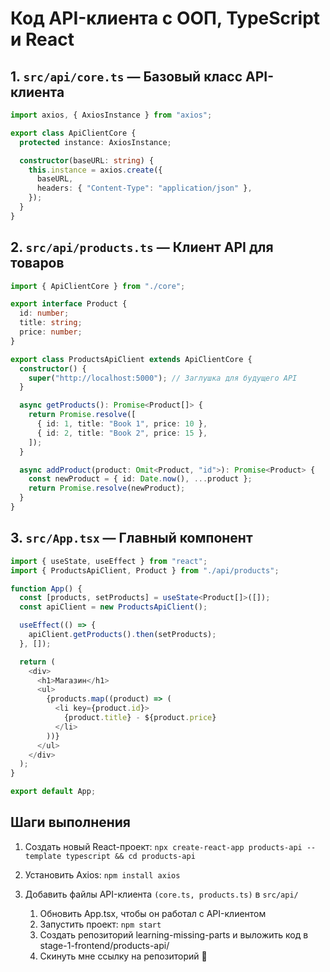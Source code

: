 # Код API-клиента с ООП, TypeScript и React

## **1. `src/api/core.ts` — Базовый класс API-клиента**

```typescript
import axios, { AxiosInstance } from "axios";

export class ApiClientCore {
  protected instance: AxiosInstance;

  constructor(baseURL: string) {
    this.instance = axios.create({
      baseURL,
      headers: { "Content-Type": "application/json" },
    });
  }
}
```

## 2. `src/api/products.ts` — Клиент API для товаров

```typescript
import { ApiClientCore } from "./core";

export interface Product {
  id: number;
  title: string;
  price: number;
}

export class ProductsApiClient extends ApiClientCore {
  constructor() {
    super("http://localhost:5000"); // Заглушка для будущего API
  }

  async getProducts(): Promise<Product[]> {
    return Promise.resolve([
      { id: 1, title: "Book 1", price: 10 },
      { id: 2, title: "Book 2", price: 15 },
    ]);
  }

  async addProduct(product: Omit<Product, "id">): Promise<Product> {
    const newProduct = { id: Date.now(), ...product };
    return Promise.resolve(newProduct);
  }
}
```

## 3. `src/App.tsx` — Главный компонент

```typescript
import { useState, useEffect } from "react";
import { ProductsApiClient, Product } from "./api/products";

function App() {
  const [products, setProducts] = useState<Product[]>([]);
  const apiClient = new ProductsApiClient();

  useEffect(() => {
    apiClient.getProducts().then(setProducts);
  }, []);

  return (
    <div>
      <h1>Магазин</h1>
      <ul>
        {products.map((product) => (
          <li key={product.id}>
            {product.title} - ${product.price}
          </li>
        ))}
      </ul>
    </div>
  );
}

export default App;
```

## Шаги выполнения

1. Создать новый React-проект:
   `npx create-react-app products-api --template typescript && cd products-api `

2. Установить Axios:
   `npm install axios`

3. Добавить файлы API-клиента `(core.ts, products.ts)` в `src/api/`
    1. Обновить App.tsx, чтобы он работал с API-клиентом
    2. Запустить проект:
       `npm start`
    3. Создать репозиторий learning-missing-parts и выложить код в stage-1-frontend/products-api/
    4. Скинуть мне ссылку на репозиторий 🚀
